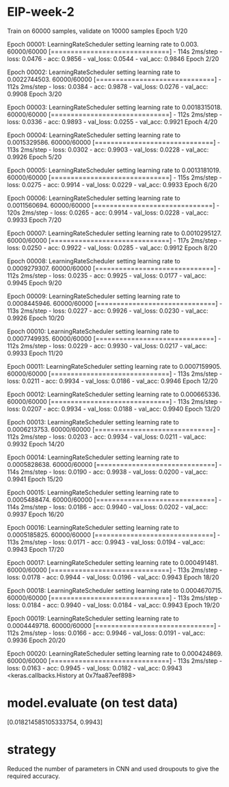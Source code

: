 # EIP-week-2

Train on 60000 samples, validate on 10000 samples
Epoch 1/20

Epoch 00001: LearningRateScheduler setting learning rate to 0.003.
60000/60000 [==============================] - 114s 2ms/step - loss: 0.0476 - acc: 0.9856 - val_loss: 0.0544 - val_acc: 0.9846
Epoch 2/20

Epoch 00002: LearningRateScheduler setting learning rate to 0.0022744503.
60000/60000 [==============================] - 112s 2ms/step - loss: 0.0384 - acc: 0.9878 - val_loss: 0.0276 - val_acc: 0.9908
Epoch 3/20

Epoch 00003: LearningRateScheduler setting learning rate to 0.0018315018.
60000/60000 [==============================] - 112s 2ms/step - loss: 0.0336 - acc: 0.9893 - val_loss: 0.0255 - val_acc: 0.9921
Epoch 4/20

Epoch 00004: LearningRateScheduler setting learning rate to 0.0015329586.
60000/60000 [==============================] - 113s 2ms/step - loss: 0.0302 - acc: 0.9903 - val_loss: 0.0228 - val_acc: 0.9926
Epoch 5/20

Epoch 00005: LearningRateScheduler setting learning rate to 0.0013181019.
60000/60000 [==============================] - 115s 2ms/step - loss: 0.0275 - acc: 0.9914 - val_loss: 0.0229 - val_acc: 0.9933
Epoch 6/20

Epoch 00006: LearningRateScheduler setting learning rate to 0.0011560694.
60000/60000 [==============================] - 120s 2ms/step - loss: 0.0265 - acc: 0.9914 - val_loss: 0.0228 - val_acc: 0.9933
Epoch 7/20

Epoch 00007: LearningRateScheduler setting learning rate to 0.0010295127.
60000/60000 [==============================] - 117s 2ms/step - loss: 0.0250 - acc: 0.9922 - val_loss: 0.0285 - val_acc: 0.9912
Epoch 8/20

Epoch 00008: LearningRateScheduler setting learning rate to 0.0009279307.
60000/60000 [==============================] - 112s 2ms/step - loss: 0.0235 - acc: 0.9925 - val_loss: 0.0177 - val_acc: 0.9945
Epoch 9/20

Epoch 00009: LearningRateScheduler setting learning rate to 0.0008445946.
60000/60000 [==============================] - 113s 2ms/step - loss: 0.0227 - acc: 0.9926 - val_loss: 0.0230 - val_acc: 0.9926
Epoch 10/20

Epoch 00010: LearningRateScheduler setting learning rate to 0.0007749935.
60000/60000 [==============================] - 112s 2ms/step - loss: 0.0229 - acc: 0.9930 - val_loss: 0.0217 - val_acc: 0.9933
Epoch 11/20

Epoch 00011: LearningRateScheduler setting learning rate to 0.0007159905.
60000/60000 [==============================] - 113s 2ms/step - loss: 0.0211 - acc: 0.9934 - val_loss: 0.0186 - val_acc: 0.9946
Epoch 12/20

Epoch 00012: LearningRateScheduler setting learning rate to 0.000665336.
60000/60000 [==============================] - 113s 2ms/step - loss: 0.0207 - acc: 0.9934 - val_loss: 0.0188 - val_acc: 0.9940
Epoch 13/20

Epoch 00013: LearningRateScheduler setting learning rate to 0.0006213753.
60000/60000 [==============================] - 112s 2ms/step - loss: 0.0203 - acc: 0.9934 - val_loss: 0.0211 - val_acc: 0.9932
Epoch 14/20

Epoch 00014: LearningRateScheduler setting learning rate to 0.0005828638.
60000/60000 [==============================] - 114s 2ms/step - loss: 0.0190 - acc: 0.9938 - val_loss: 0.0200 - val_acc: 0.9941
Epoch 15/20

Epoch 00015: LearningRateScheduler setting learning rate to 0.0005488474.
60000/60000 [==============================] - 114s 2ms/step - loss: 0.0186 - acc: 0.9940 - val_loss: 0.0202 - val_acc: 0.9937
Epoch 16/20

Epoch 00016: LearningRateScheduler setting learning rate to 0.0005185825.
60000/60000 [==============================] - 113s 2ms/step - loss: 0.0171 - acc: 0.9943 - val_loss: 0.0194 - val_acc: 0.9943
Epoch 17/20

Epoch 00017: LearningRateScheduler setting learning rate to 0.000491481.
60000/60000 [==============================] - 113s 2ms/step - loss: 0.0178 - acc: 0.9944 - val_loss: 0.0196 - val_acc: 0.9943
Epoch 18/20

Epoch 00018: LearningRateScheduler setting learning rate to 0.0004670715.
60000/60000 [==============================] - 113s 2ms/step - loss: 0.0184 - acc: 0.9940 - val_loss: 0.0184 - val_acc: 0.9943
Epoch 19/20

Epoch 00019: LearningRateScheduler setting learning rate to 0.0004449718.
60000/60000 [==============================] - 112s 2ms/step - loss: 0.0166 - acc: 0.9946 - val_loss: 0.0191 - val_acc: 0.9936
Epoch 20/20

Epoch 00020: LearningRateScheduler setting learning rate to 0.000424869.
60000/60000 [==============================] - 113s 2ms/step - loss: 0.0163 - acc: 0.9945 - val_loss: 0.0182 - val_acc: 0.9943
<keras.callbacks.History at 0x7faa87eef898>

# model.evaluate (on test data)

[0.018214585105333754, 0.9943]

# strategy 

Reduced the number of parameters in CNN and used droupouts to give the required accuracy.
